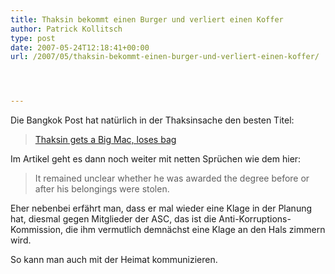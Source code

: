 ```yaml
---
title: Thaksin bekommt einen Burger und verliert einen Koffer
author: Patrick Kollitsch
type: post
date: 2007-05-24T12:18:41+00:00
url: /2007/05/thaksin-bekommt-einen-burger-und-verliert-einen-koffer/




---
```

Die Bangkok Post hat natürlich in der Thaksinsache den besten Titel:

> [Thaksin gets a Big Mac, loses bag][1]

Im Artikel geht es dann noch weiter mit netten Sprüchen wie dem hier: 

> It remained unclear whether he was awarded the degree before or after his belongings were stolen.

Eher nebenbei erfährt man, dass er mal wieder eine Klage in der Planung hat, diesmal gegen Mitglieder der <span class="caps">ASC</span>, das ist die Anti-Korruptions-Kommission, die ihm vermutlich demnächst eine Klage an den Hals zimmern wird. 

So kann man auch mit der Heimat kommunizieren.

 [1]: http://www.bangkokpost.com/breaking_news/breakingnews.php?id=118972
